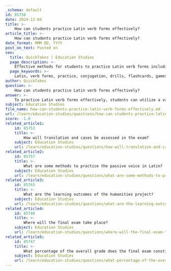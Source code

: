 ```yaml
---
_schema: default
id: 85756
date: 2024-12-04
title: >-
    How can students practice Latin verb forms effectively?
article_title: >-
    How can students practice Latin verb forms effectively?
date_format: MMM DD, YYYY
post_on_text: Posted on
seo:
  title: QuickTakes | Education Studies
  page_description: >-
    Effective methods for students to practice Latin verb forms including interactive drills, conjugation trainers, video tutorials, flashcards, practice games, and comprehensive review sheets.
  page_keywords: >-
    Latin, verb forms, practice, conjugation, drills, flashcards, games, tutorials, training, study strategies, language learning, translation
author: QuickTakes
question: >-
    How can students practice Latin verb forms effectively?
answer: >-
    To practice Latin verb forms effectively, students can utilize a variety of strategies and resources that cater to different learning styles. Here are some effective methods:\n\n1. **Interactive Drills**: Engage with online verb drills where students can select a verb, tense, and voice, and then input the correct forms by person and number. These drills provide immediate feedback, showing correct answers in blue and errors in red, which helps reinforce learning through correction.\n\n2. **Conjugation Trainers**: Use conjugation trainers that allow students to either assign forms or write answers. When all pairs of conjugated forms and their descriptions are matched correctly, a visual reward (like a photo) appears, making the learning process more engaging.\n\n3. **Video Tutorials**: Combine video tutorials with practice exercises. These can provide visual and auditory learning opportunities, making it easier to grasp complex concepts like the pluperfect subjunctive or the differences between conjugations.\n\n4. **Flashcards**: Create or use digital flashcards that cover all Latin tenses and moods. This method is particularly useful for memorization and quick recall of verb forms.\n\n5. **Practice with Games**: Participate in multiplayer games that focus on Latin verb conjugation. These games can make learning fun and competitive, encouraging students to practice more frequently.\n\n6. **Comprehensive Review Sheets**: Utilize synopsis sheets that categorize Latin verb forms into manageable sections. This helps students organize their study material and focus on specific areas that need improvement.\n\n7. **Full Tense Conjugation Practice**: Practice conjugating a single verb through all tenses in the active voice at once. This comprehensive approach allows students to see the relationships between different forms and reinforces their understanding of verb conjugation.\n\n8. **Regular Translation Practice**: As students learn the endings for each tense, they should practice adding these endings to verbs and translating sentences. This not only reinforces verb forms but also enhances overall translation skills.\n\nBy incorporating these strategies into their study routine, students can improve their mastery of Latin verb forms and enhance their overall proficiency in the language.
subject: Education Studies
file_name: how-can-students-practice-latin-verb-forms-effectively.md
url: /learn/education-studies/questions/how-can-students-practice-latin-verb-forms-effectively
score: -1.0
related_article1:
    id: 85753
    title: >-
        How will translation and cases be assessed in the exam?
    subject: Education Studies
    url: /learn/education-studies/questions/how-will-translation-and-cases-be-assessed-in-the-exam
related_article2:
    id: 85757
    title: >-
        What are some methods to practice the passive voice in Latin?
    subject: Education Studies
    url: /learn/education-studies/questions/what-are-some-methods-to-practice-the-passive-voice-in-latin
related_article3:
    id: 85765
    title: >-
        What are the learning outcomes of the humanities project?
    subject: Education Studies
    url: /learn/education-studies/questions/what-are-the-learning-outcomes-of-the-humanities-project
related_article4:
    id: 85746
    title: >-
        Where will the final exam take place?
    subject: Education Studies
    url: /learn/education-studies/questions/where-will-the-final-exam-take-place
related_article5:
    id: 85747
    title: >-
        What percentage of the overall grade does the final exam constitute?
    subject: Education Studies
    url: /learn/education-studies/questions/what-percentage-of-the-overall-grade-does-the-final-exam-constitute
---
```


&nbsp;